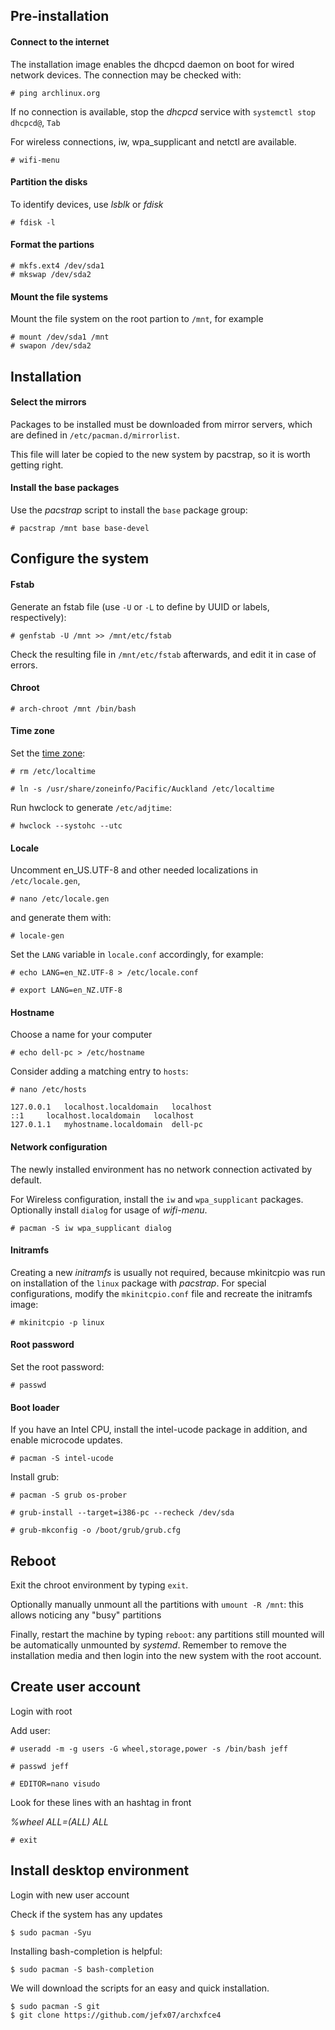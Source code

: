 ## Pre-installation

#### Connect to the internet

The installation image enables the dhcpcd daemon on boot for wired network devices. The connection may be checked with:

```
# ping archlinux.org
```

If no connection is available, stop the *dhcpcd* service with `systemctl stop dhcpcd@`, `Tab`

For wireless connections, iw, wpa_supplicant and netctl are available.

```
# wifi-menu
```

#### Partition the disks

To identify devices, use *lsblk* or *fdisk*

```
# fdisk -l
```

#### Format the partions

```
# mkfs.ext4 /dev/sda1
# mkswap /dev/sda2
```

#### Mount the file systems

Mount the file system on the root partion to `/mnt`, for example

```
# mount /dev/sda1 /mnt
# swapon /dev/sda2
```


## Installation

#### Select the mirrors

Packages to be installed must be downloaded from mirror servers, which are defined in `/etc/pacman.d/mirrorlist`.

This file will later be copied to the new system by pacstrap, so it is worth getting right.

#### Install the base packages

Use the *pacstrap* script to install the `base` package group:

```
# pacstrap /mnt base base-devel
```

## Configure the system

#### Fstab

Generate an fstab file (use `-U` or `-L` to define by UUID or labels, respectively):

```
# genfstab -U /mnt >> /mnt/etc/fstab
```

Check the resulting file in `/mnt/etc/fstab` afterwards, and edit it in case of errors.

#### Chroot

```
# arch-chroot /mnt /bin/bash
```

#### Time zone

Set the [time zone](https://wiki.archlinux.org/index.php/Time_zone):

```
# rm /etc/localtime
```

```
# ln -s /usr/share/zoneinfo/Pacific/Auckland /etc/localtime
```

Run hwclock to generate `/etc/adjtime`:

```
# hwclock --systohc --utc
```

#### Locale

Uncomment en_US.UTF-8 and other needed localizations in `/etc/locale.gen`,

```
# nano /etc/locale.gen
```

and generate them with:

```
# locale-gen
```

Set the `LANG` variable in `locale.conf` accordingly, for example:

```
# echo LANG=en_NZ.UTF-8 > /etc/locale.conf
```

```
# export LANG=en_NZ.UTF-8
```

#### Hostname

Choose a name for your computer

```
# echo dell-pc > /etc/hostname
```

Consider adding a matching entry to `hosts`:

```
# nano /etc/hosts
```

```
127.0.0.1	localhost.localdomain	localhost
::1		localhost.localdomain	localhost
127.0.1.1	myhostname.localdomain	dell-pc
```

#### Network configuration

The newly installed environment has no network connection activated by default.

For Wireless configuration, install the `iw` and `wpa_supplicant` packages. Optionally install `dialog` for usage of *wifi-menu*.

```
# pacman -S iw wpa_supplicant dialog
```

#### Initramfs

Creating a new *initramfs* is usually not required, because mkinitcpio was run on installation of the `linux` package with *pacstrap*.
For special configurations, modify the `mkinitcpio.conf` file and recreate the initramfs image:

```
# mkinitcpio -p linux
```

#### Root password

Set the root password:

```
# passwd
```

#### Boot loader

If you have an Intel CPU, install the intel-ucode package in addition, and enable microcode updates.

```
# pacman -S intel-ucode
```

Install grub:

```
# pacman -S grub os-prober
```

```
# grub-install --target=i386-pc --recheck /dev/sda
```

```
# grub-mkconfig -o /boot/grub/grub.cfg
```


## Reboot

Exit the chroot environment by typing `exit`.

Optionally manually unmount all the partitions with `umount -R /mnt`: this allows noticing any "busy" partitions

Finally, restart the machine by typing `reboot`: any partitions still mounted will be automatically unmounted by *systemd*. Remember to remove the installation media and then login into the new system with the root account.


## Create user account

Login with root

Add user:

```
# useradd -m -g users -G wheel,storage,power -s /bin/bash jeff
```

```
# passwd jeff
```

```
# EDITOR=nano visudo
```

Look for these lines with an hashtag in front

*%wheel ALL=(ALL) ALL*

```
# exit
```


## Install desktop environment

Login with new user account

Check if the system has any updates

```
$ sudo pacman -Syu
```

Installing bash-completion is helpful:

```
$ sudo pacman -S bash-completion
```

We will download the scripts for an easy and quick installation.

```
$ sudo pacman -S git
$ git clone https://github.com/jefx07/archxfce4
```

